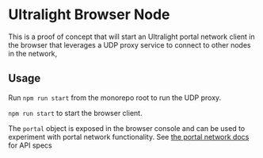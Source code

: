 # Ultralight Browser Node

This is a proof of concept that will start an Ultralight portal network client in the browser that leverages a UDP proxy service to connect to other nodes in the network,
## Usage

Run `npm run start` from the monorepo root to run the UDP proxy.  

`npm run start` to start the browser client.

The `portal` object is exposed in the browser console and can be used to experiment with portal network functionality.  See [the portal network docs](../portalnetwork/docs/modules.md) for API specs





